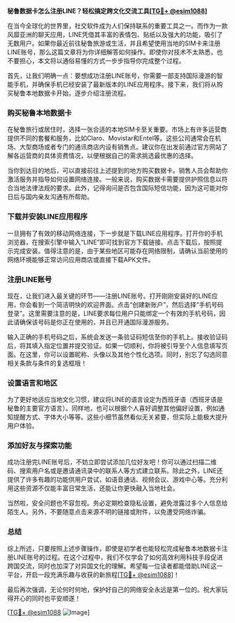 **秘鲁数据卡怎么注册LINE？轻松搞定跨文化交流工具[[TG💪+ @esim1088](https://t.me/s/esim1088)]**

在当今全球化的世界里，社交软件成为人们保持联系的重要工具之一。而作为一款风靡亚洲的聊天应用，LINE凭借其丰富的表情包、贴纸以及强大的功能，吸引了无数用户。如果你最近前往秘鲁旅游或生活，并且希望使用当地的SIM卡来注册LINE账号，那么这篇文章将为你详细解答如何操作。即使你对技术不太熟悉，也不要担心，本文将以通俗易懂的方式一步步指导你完成整个过程。

首先，让我们明确一点：要想成功注册LINE账号，你需要一部支持国际漫游的智能手机，并确保手机已经安装了最新版本的LINE应用程序。接下来，我们将从购买秘鲁本地数据卡开始，逐步介绍注册流程。

### 购买秘鲁本地数据卡

在秘鲁旅行或居住时，选择一张合适的本地SIM卡至关重要。市场上有许多运营商提供不同的套餐和服务，比如Claro、Movistar和Entel等。这些公司通常会在机场、大型商场或者专门的通讯商店内设有销售点。建议你在出发前通过官方网站了解各运营商的具体资费情况，以便根据自己的需求挑选最优惠的选择。

当你到达目的地后，可以直接前往上述提到的地方购买数据卡。销售人员会帮助你激活服务并指导如何设置网络连接。一般来说，购买数据卡需要提供护照信息以符合当地法律法规的要求。此外，记得询问是否包含国际短信功能，因为这可能对你日后与国内亲友沟通有所帮助。

### 下载并安装LINE应用程序

一旦拥有了有效的移动网络连接，下一步就是下载LINE应用程序。打开你的手机浏览器，在搜索引擎中输入“LINE”即可找到官方下载链接。点击下载后，按照提示完成安装。值得注意的是，由于某些地区可能存在网络限制，请确认当前使用的网络环境能够正常访问应用商店或直接下载APK文件。

### 注册LINE账号

现在，让我们进入最关键的环节——注册LINE账号。打开刚刚安装好的LINE应用，你会看到一个简洁明快的欢迎界面。点击“创建新账户”，然后选择“手机号码登录”。这里需要注意的是，LINE要求每位用户只能绑定一个有效的手机号码，因此请确保该号码是你正在使用的，并且已开通国际漫游服务。

输入正确的手机号码之后，系统会发送一条验证码短信至你的手机上。接收验证码后，将其填入指定位置并提交验证。如果一切顺利，你将被引导至个人信息填写页面。在这里，你可以设置昵称、头像以及其他个性化选项。同时，别忘了勾选同意相关条款与条件的复选框哦！

### 设置语言和地区

为了更好地适应当地文化习惯，建议将LINE的语言设定为西班牙语（西班牙语是秘鲁的主要官方语言）。同样地，也可以根据个人喜好调整其他偏好设置，例如通知提醒方式、字体大小等等。这些小细节虽然看似无关紧要，但实际上能极大提升用户体验。

### 添加好友与探索功能

成功注册完LINE账号后，不妨立即尝试添加几位好友吧！你可以通过扫描二维码、搜索用户名或是邀请通讯录中的联系人等方式建立联系。除此之外，LINE还提供了许多有趣的功能供用户尝试，如语音通话、视频会议、游戏中心等。充分利用这些资源不仅能丰富日常生活，还能让你更快融入当地社会。

当然啦，安全问题也不容忽视。务必定期检查隐私设置，避免泄露过多个人信息给陌生人。另外，不要随意点击来源不明的链接或附件，以免遭受网络诈骗。

### 总结

综上所述，只要按照上述步骤操作，即使是初学者也能轻松完成秘鲁本地数据卡注册LINE账号的过程。在这个过程中，我们不仅学会了如何高效利用科技手段促进跨国交流，同时也加深了对异国文化的理解。希望每一位读者都能借助LINE这一平台，开启一段充满乐趣与收获的新旅程[[TG💪+ @esim1088](https://t.me/s/esim1088)]！

最后再次强调，无论何时何地，保护好自己的网络安全永远是第一位的。祝大家玩得开心的同时也平安顺遂！

[[TG💪+ @esim1088](https://t.me/s/esim1088) ![Image](https://i.postimg.cc/4NQfJmqS/Snipaste-2025-05-13-00-14-12.png)]